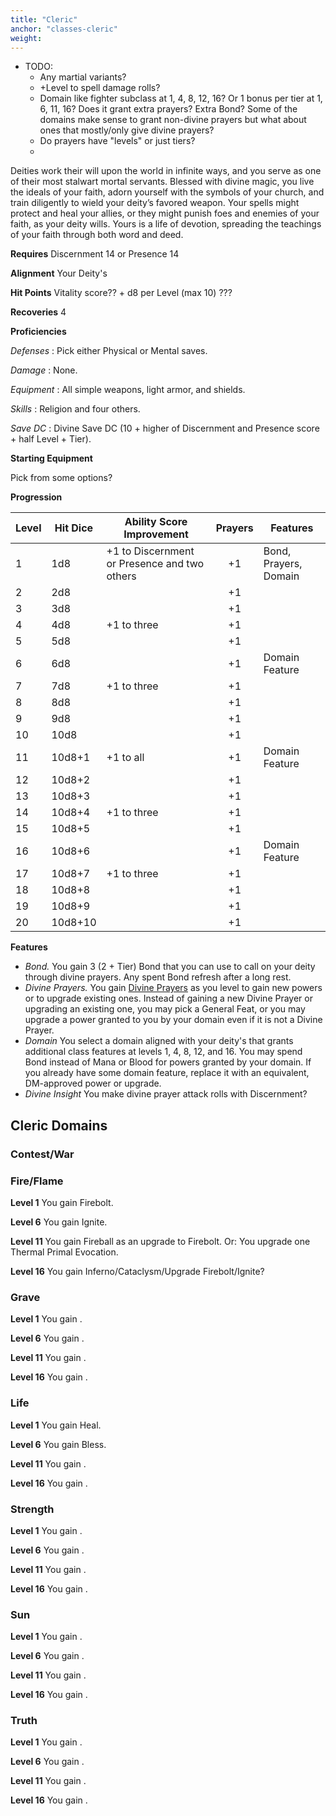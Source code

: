 ```yaml
---
title: "Cleric"
anchor: "classes-cleric"
weight:
---
```


- TODO:
  - Any martial variants?
  - +Level to spell damage rolls?
  - Domain like fighter subclass at 1, 4, 8, 12, 16? Or 1 bonus per tier at 1, 6, 11, 16? Does it grant extra prayers? Extra Bond? Some of the domains make sense to grant non-divine prayers but what about ones that mostly/only give divine prayers?
  - Do prayers have "levels" or just tiers?
  -

Deities work their will upon the world in infinite ways, and you serve as one of their most stalwart mortal servants. Blessed with divine magic, you live the ideals of your faith, adorn yourself with the symbols of your church, and train diligently to wield your deity’s favored weapon. Your spells might protect and heal your allies, or they might punish foes and enemies of your faith, as your deity wills. Yours is a life of devotion, spreading the teachings of your faith through both word and deed.

**Requires** Discernment 14 or Presence 14

**Alignment** Your Deity's

**Hit Points** Vitality score?? + d8 per Level (max 10) ???

**Recoveries** 4

**Proficiencies**

*Defenses*
: Pick either Physical or Mental saves.

*Damage*
: None.

*Equipment*
: All simple weapons, light armor, and shields.

*Skills*
: Religion and four others.

*Save DC*
: Divine Save DC (10 + higher of Discernment and Presence score + half Level + Tier).

**Starting Equipment**

Pick from some options?

**Progression**

| Level | Hit Dice | Ability Score Improvement | Prayers | Features |
|-------|----------|---------------------------|:--------:|----------|
| 1     |  1d8     | +1 to Discernment or Presence and two others | +1       | Bond, Prayers, Domain |
| 2     |  2d8     |                           | +1       |          |
| 3     |  3d8     |                           | +1       |          |
| 4     |  4d8     | +1 to three               | +1       |          |
| 5     |  5d8     |                           | +1       |          |
| 6     |  6d8     |                           | +1       | Domain Feature |
| 7     |  7d8     | +1 to three               | +1       |          |
| 8     |  8d8     |                           | +1       |          |
| 9     |  9d8     |                           | +1       |          |
| 10    | 10d8     |                           | +1       |          |
| 11    | 10d8+1   | +1 to all                 | +1       | Domain Feature |
| 12    | 10d8+2   |                           | +1       |          |
| 13    | 10d8+3   |                           | +1       |          |
| 14    | 10d8+4   | +1 to three               | +1       |          |
| 15    | 10d8+5   |                           | +1       |          |
| 16    | 10d8+6   |                           | +1       | Domain Feature |
| 17    | 10d8+7   | +1 to three               | +1       |          |
| 18    | 10d8+8   |                           | +1       |          |
| 19    | 10d8+9   |                           | +1       |          |
| 20    | 10d8+10  |                           | +1       |          |

**Features**

  - *Bond.* You gain 3 (2 + Tier) Bond that you can use to call on your deity through divine prayers. Any spent Bond refresh after a long rest.
  - *Divine Prayers.* You gain [Divine Prayers](#powers-divine-prayers) as you level to gain new powers or to upgrade existing ones. Instead of gaining a new Divine Prayer or upgrading an existing one, you may pick a General Feat, or you may upgrade a power granted to you by your domain even if it is not a Divine Prayer.
  - *Domain* You select a domain aligned with your deity's that grants additional class features at levels 1, 4, 8, 12, and 16. You may spend Bond instead of Mana or Blood for powers granted by your domain. If you already have some domain feature, replace it with an equivalent, DM-approved power or upgrade.
  - *Divine Insight* You make divine prayer attack rolls with Discernment?

## Cleric Domains

### Contest/War

### Fire/Flame

**Level 1** You gain Firebolt.

**Level 6** You gain Ignite.

**Level 11** You gain Fireball as an upgrade to Firebolt. Or: You upgrade one Thermal Primal Evocation.

**Level 16** You gain Inferno/Cataclysm/Upgrade Firebolt/Ignite?

### Grave

**Level 1** You gain .

**Level 6** You gain .

**Level 11** You gain .

**Level 16** You gain .

### Life

**Level 1** You gain Heal.

**Level 6** You gain Bless.

**Level 11** You gain .

**Level 16** You gain .

### Strength

**Level 1** You gain .

**Level 6** You gain .

**Level 11** You gain .

**Level 16** You gain .

### Sun

**Level 1** You gain .

**Level 6** You gain .

**Level 11** You gain .

**Level 16** You gain .

### Truth

**Level 1** You gain .

**Level 6** You gain .

**Level 11** You gain .

**Level 16** You gain .
